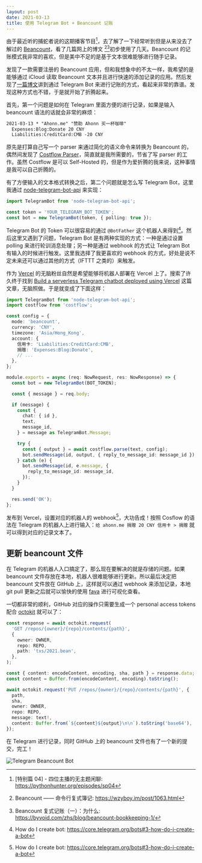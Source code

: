 ```yaml
---
layout: post
date: 2021-03-13
title: 使用 Telegram Bot + Beancount 记账
---
```


由于最近听的捕蛇者说的这期播客节目[^1]，去了解了一下经常听到但是从来没去了解过的 [Beancount](https://github.com/beancount/beancount)，看了几篇网上的博文 [^2][^3]初步使用了几天。Beancount 的记账模式我非常的喜欢，但是美中不足的是基于文本很难能够进行随手记录。

发现了一款需要注册的 Beancount 应用，但和我想象中的不太一样，我希望的是能够通过 iCloud 读取 Beancount 文本并且进行快速的添加记录的应用。然后发现了[一篇博文](https://blog.stdioa.com/2020/09/using-beancount/)讲到通过 Telegram Bot 来进行记账的方式，看起来非常的靠谱。发现这种方式也不错，于是就开始了折腾起来。

首先，第一个问题是如何在 Telegram 里面方便的进行记录，如果是输入 beancount 语法的话就会非常的麻烦：

```txt
2021-03-13 * "Ahonn.me" "赞助 Ahonn 买一杯咖啡"
  Expenses:Blog:Donate 20 CNY
  Liabilities:CreditCard:CMB -20 CNY
```

原先是打算自己写一个 parser 来通过简化的语义命令来转换为 Beancount 的，偶然间发现了 [Costflow Parser](https://www.costflow.io/docs/parser/)，简直就是我所需要的，节省了写 parser 的工作。虽然 Costflow 是可以 Self-Hosted 的，但是作为爱折腾的我来说，这种事情是我可以自己折腾的。

有了方便输入的文本格式转换之后，第二个问题就是怎么写 Telegram Bot，这里我通过 [node-telegram-bot-api](https://github.com/yagop/node-telegram-bot-api) 来实现：

```typescript
import TelegramBot from 'node-telegram-bot-api';

const token = 'YOUR_TELEGRAM_BOT_TOKEN';
const bot = new TelegramBot(token, { polling: true });
```

Telegram Bot 的 Token 可以很容易的通过 `@BotFather` 这个机器人来得到[^4]。然后这里又遇到了问题，Telegram Bot 是有两种实现的方式：一种是通过设置 polling 来进行轮训消息处理；另一种是通过 webhook 的方式让 Telegram Bot 有输入的时候进行触发。这里我选择了我更喜欢的 webhook 的方式，好处是说不定未来还可以通过其他的方式（IFTTT 之类的）来触发。

作为 [Vercel](https://vercel.com/dashboard) 的无脑粉丝自然是希望能够将机器人部署在 Vercel 上了。搜索了许久终于找到 [Build a serverless Telegram chatbot deployed using Vercel](https://www.marclittlemore.com/serverless-telegram-chatbot-vercel/) 这篇文章，无脑照做。于是就变成了下面这样：

```typescript
import TelegramBot from 'node-telegram-bot-api';
import costflow from 'costflow';

const config = {
  mode: 'beancount',
  currency: 'CNY',
  timezone: 'Asia/Hong_Kong',
  account: {
    信用卡: 'Liabilities:CreditCard:CMB',
    捐赠: 'Expenses:Blog:Donate',
    // ...
  },
};

module.exports = async (req: NowRequest, res: NowResponse) => {
  const bot = new TelegramBot(BOT_TOKEN);

  const { message } = req.body;

  if (message) {
    const {
      chat: { id },
      text,
      message_id,
    } = message as TelegramBot.Message;

    try {
      const { output } = await costflow.parse(text, config);
      bot.sendMessage(id, output, { reply_to_message_id: message_id });
    } catch (e) {
      bot.sendMessage(id, e.message, {
        reply_to_message_id: message_id,
      });
    }
  }

  res.send('OK');
};
```

发布到 Vercel，设置对应的机器人的 webhook[^4]，大功告成！按照 Cosflow 的语法在 Telegram 的机器人上进行输入：`给 ahonn.me 捐赠 20 CNY 信用卡 > 捐赠` 就可以得到对应的记录文本了。

## 更新 beancount 文件

在 Telegram 的机器人入口搞定了，那么现在要解决的就是存储的问题。如果 beancount 文件存放在本地，机器人很难能够进行更新。所以最后决定把 beancount 文件放在 GitHub 上，这样就可以通过 webhook 来添加记录，本地 git pull 更新之后就可以愉快的使用 [fava](https://github.com/beancount/fava) 进行可视化查看。

一切都非常的顺利，GitHub 对应的操作只需要生成一个 personal access tokens 配合 [octokit](https://github.com/octokit/core.js) 就可以了：

```typescript
const response = await octokit.request(
  'GET /repos/{owner}/{repo}/contents/{path}',
  {
    owner: OWNER,
    repo: REPO,
    path: 'txs/2021.bean',
  },
);

const { content: encodeContent, encoding, sha, path } = response.data;
const content = Buffer.from(encodeContent, encoding).toString();

await octokit.request('PUT /repos/{owner}/{repo}/contents/{path}', {
  path,
  sha,
  owner: OWNER,
  repo: REPO,
  message: text!,
  content: Buffer.from(`${content}${output}\n\n`).toString('base64'),
});
```

在 Telegram 进行记录，同时 GitHub 上的 beancount 文件也有了一个新的提交，完工！

![Telegram Beancount Bot](https://ahonn-me.oss-cn-beijing.aliyuncs.com/images/ZxxOF2.jpeg)

[^1]: [特别篇 04] - 四位主播的无主题闲聊: https://pythonhunter.org/episodes/sp04
[^2]: Beancount —— 命令行复式簿记: https://wzyboy.im/post/1063.html
[^3]: Beancount 复式记账（一）：为什么: https://byvoid.com/zhs/blog/beancount-bookkeeping-1/
[^4]: How do I create bot: https://core.telegram.org/bots#3-how-do-i-create-a-bot
[^5]: Telegram Bot setWebhook: https://core.telegram.org/bots/api#setwebhook
